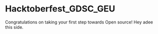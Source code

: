 # Hacktoberfest_GDSC_GEU
Congratulations on taking your first step towards Open source!
Hey adee this side.
